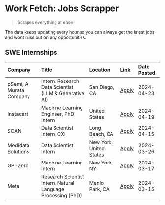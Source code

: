 # Work Fetch: Jobs Scrapper
> Scrapes everything at ease

The data keeps updating every hour so you can always get the latest jobs and wont miss out on any opportunities.

## SWE Internships
<!--START_SECTION:workfetch-->
| Company                 | Title                                                        | Location                | Link                                                                                                                                                                                                                                                                         | Date Posted   |
|:------------------------|:-------------------------------------------------------------|:------------------------|:-----------------------------------------------------------------------------------------------------------------------------------------------------------------------------------------------------------------------------------------------------------------------------|:--------------|
| pSemi, A Murata Company | Intern, Research Data Scientist (LLM & Generative AI)        | San Diego, CA           | [Apply](https://www.linkedin.com/jobs/view/intern-research-data-scientist-llm-generative-ai-at-psemi-a-murata-company-3887074168?position=4&pageNum=0&refId=Rufr8jUxtG%2BhlO0LraIlag%3D%3D&trackingId=ORi5fDNcDZDicoMIQlAG4w%3D%3D&trk=public_jobs_jserp-result_search-card) | 2024-04-23    |
| Instacart               | Machine Learning Engineer, PhD Intern                        | United States           | [Apply](https://www.linkedin.com/jobs/view/machine-learning-engineer-phd-intern-at-instacart-3901991739?position=2&pageNum=0&refId=Rufr8jUxtG%2BhlO0LraIlag%3D%3D&trackingId=14bw%2FwSCzD%2BR0Lk%2BU82ocw%3D%3D&trk=public_jobs_jserp-result_search-card)                    | 2024-04-19    |
| SCAN                    | Data Scientist Intern, CXI                                   | Long Beach, CA          | [Apply](https://www.linkedin.com/jobs/view/data-scientist-intern-cxi-at-scan-3899690492?position=9&pageNum=0&refId=Rufr8jUxtG%2BhlO0LraIlag%3D%3D&trackingId=Ujn3HGeCbggqCvjOsQDlhw%3D%3D&trk=public_jobs_jserp-result_search-card)                                          | 2024-04-15    |
| Medidata Solutions      | Data Scientist Intern                                        | New York, United States | [Apply](https://www.linkedin.com/jobs/view/data-scientist-intern-at-medidata-solutions-3810253704?position=8&pageNum=0&refId=Rufr8jUxtG%2BhlO0LraIlag%3D%3D&trackingId=BywAdHp6COWSvdLcZvJV%2FA%3D%3D&trk=public_jobs_jserp-result_search-card)                              | 2024-03-26    |
| GPTZero                 | Machine Learning Intern                                      | New York, NY            | [Apply](https://www.linkedin.com/jobs/view/machine-learning-intern-at-gptzero-3860723963?position=7&pageNum=0&refId=Rufr8jUxtG%2BhlO0LraIlag%3D%3D&trackingId=MvzKqqyIWqwJRUA8g%2FjhPg%3D%3D&trk=public_jobs_jserp-result_search-card)                                       | 2024-03-17    |
| Meta                    | Research Scientist Intern, Natural Language Processing (PhD) | Menlo Park, CA          | [Apply](https://www.linkedin.com/jobs/view/research-scientist-intern-natural-language-processing-phd-at-meta-3858718375?position=10&pageNum=0&refId=Rufr8jUxtG%2BhlO0LraIlag%3D%3D&trackingId=T%2Bkh1k9VbP6oSXZ9ydXpLQ%3D%3D&trk=public_jobs_jserp-result_search-card)       | 2024-03-15    |
<!--END_SECTION:workfetch-->
